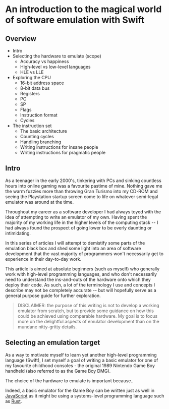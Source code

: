 # An introduction to the magical world of software emulation with Swift

## Overview

- Intro
- Selecting the hardware to emulate (scope)
    - Accuracy vs happiness
    - High-level vs low-level languages
    - HLE vs LLE
- Exploring the CPU
    - 16-bit address space
    - 8-bit data bus
    - Registers
    - PC
    - SP
    - Flags
    - Instruction format
    - Cycles
- The instruction set
    - The basic architecture
    - Counting cycles
    - Handling branching
    - Writing instructions for insane people
    - Writing instructions for pragmatic people

## Intro

As a teenager in the early 2000's, tinkering with PCs and sinking countless hours into online gaming was a favourite pastime of mine. Nothing gave me the warm fuzzies more than throwing Gran Turismo into my CD-ROM and seeing the Playstation startup screen come to life on whatever semi-legal emulator was around at the time.

Throughout my career as a software developer I had always toyed with the idea of attempting to write an emulator of my own. Having spent the majority of my working life in the higher levels of the computing stack -- I had always found the prospect of going lower to be overly daunting or intimidating.

In this series of articles I will attempt to demistify some parts of the emulation black box and shed some light into an area of software development that the vast majority of programmers won't necessarily get to experience in their day-to-day work.

This article is aimed at absolute beginners (such as myself) who generally work with high-level programming languages, and who don't necessarily need to understand the ins-and-outs of the hardware onto which they deploy their code. As such, a lot of the terminology I use and concepts I describe may not be completely accurate -- but will hopefully serve as a general purpose guide for further exploration.

> DISCLAIMER: the purpose of this writing is not to develop a working emulator from scratch, but to provide some guidance on how this could be achieved using comparable hardware. My goal is to focus more on the delightful aspects of emulator development than on the mundane nitty-gritty details.

## Selecting an emulation target

As a way to motivate myself to learn yet another high-level programming language (Swift), I set myself a goal of writing a basic emulator for one of my favourite childhood consoles - the original 1989 Nintendo Game Boy handheld (also referred to as the Game Boy DMG).

The choice of the hardware to emulate is important because..

Indeed, a basic emulator for the Game Boy can be written just as well in [JavaScript](https://github.com/juchi/gameboy.js/) as it might be using a systems-level programming language such as [Rust](https://rylev.github.io/DMG-01/).